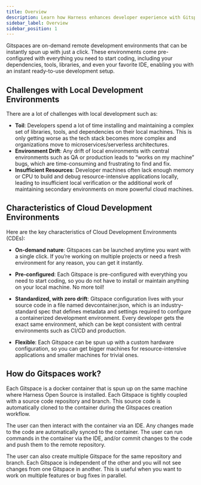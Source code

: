```yaml
---
title: Overview
description: Learn how Harness enhances developer experience with Gitspaces. 
sidebar_label: Overview
sidebar_position: 1
---
```


Gitspaces are on-demand remote development environments that can be instantly spun up with just a click. These environments come pre-configured with everything you need to start coding, including your dependencies, tools, libraries, and even your favorite IDE, enabling you with an instant ready-to-use development setup.

## Challenges with Local Development Environments
There are a lot of challenges with local development such as:
- **Toil**: Developers spend a lot of time installing and maintaining a complex set of libraries, tools, and dependencies on their local machines. This is only getting worse as the tech stack becomes more complex and organizations move to microservices/serverless architectures.
- **Environment Drift**: Any drift of local environments with central environments such as QA or production leads to “works on my machine” bugs, which are time-consuming and frustrating to find and fix.
- **Insufficient Resources**: Developer machines often lack enough memory or CPU to build and debug resource-intensive applications locally, leading to insufficient local verification or the additional work of maintaining secondary environments on more powerful cloud machines.

## Characteristics of Cloud Development Environments
Here are the key characteristics of Cloud Development Environments (CDEs):
- **On-demand nature**: Gitspaces can be launched anytime you want with a single click. If you’re working on multiple projects or need a fresh environment for any reason, you can get it instantly.

- **Pre-configured**: Each Gitspace is pre-configured with everything you need to start coding, so you do not have to install or maintain anything on your local machine. No more toil!

- **Standardized, with zero drift**: Gitspace configuration lives with your source code in a file named devcontainer.json, which is an industry-standard spec that defines metadata and settings required to configure a containerized development environment. Every developer gets the exact same environment, which can be kept consistent with central environments such as CI/CD and production.

- **Flexible**: Each Gitspace can be spun up with a custom hardware configuration, so you can get bigger machines for resource-intensive applications and smaller machines for trivial ones.

## How do Gitspaces work?

Each Gitspace is a docker container that is spun up on the same machine where Harness Open Source is installed. Each Gitspace is tightly coupled with a source code repository and branch. This source code is automatically cloned to the container during the Gitspaces creation workflow.

The user can then interact with the container via an IDE. Any changes made to the code are automatically synced to the container. The user can run commands in the container via the IDE, and/or commit changes to the code and push them to the remote repository.

The user can also create multiple Gitspace for the same repository and branch. Each Gitspace is independent of the other and you will not see changes from one Gitspace in another. This is useful when you want to work on multiple features or bug fixes in parallel. 
